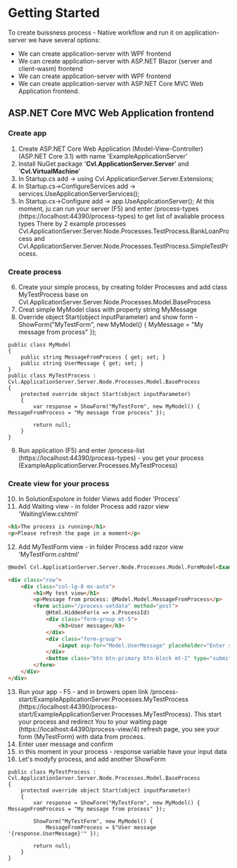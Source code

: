 # Getting Started
To create buissness process - Native workflow and run it on application-server we have several options:
- We can create application-server with WPF frontend
- We can create application-server with ASP.NET Blazor (server and client-wasm) frontend
- We can create application-server with WPF frontend
- We can create application-server with ASP.NET Core MVC Web Application frontend.

## ASP.NET Core MVC Web Application frontend
### Create app
1) Create ASP.NET Core Web Application (Model-View-Controller) (ASP.NET Core 3.1) with name 'ExampleApplicationServer'
2) Install NuGet package '**Cvl.ApplicationServer.Server**' and '**Cvl.VirtualMachine**'
3) In Startup.cs add -> using Cvl.ApplicationServer.Server.Extensions;
4) In Startup.cs->ConfigureServices add -> services.UseApplicationServerServices();
5) In Startup.cs->Configure add -> app.UseApplicationServer();
At this moment, ju can run your server (F5) and enter /process-types (https://localhost:44390/process-types) to get list of avaliable process types
There by 2 example processes Cvl.ApplicationServer.Server.Node.Processes.TestProcess.BankLoanProcess and Cvl.ApplicationServer.Server.Node.Processes.TestProcess.SimpleTestProcess.

### Create process
6) Create your simple process, by creating folder Processes and add class MyTestProcess base on Cvl.ApplicationServer.Server.Node.Processes.Model.BaseProcess
7) Creat simple MyModel class with property string MyMessage
8) Override object Start(object inputParameter) and show form -ShowForm("MyTestForm", new MyModel() { MyMessage = "My message from process" });

```CSharp
public class MyModel
{        
    public string MessageFromProcess { get; set; }
    public string UserMessage { get; set; }
}
public class MyTestProcess : Cvl.ApplicationServer.Server.Node.Processes.Model.BaseProcess
{
    protected override object Start(object inputParameter)
    {
        var response = ShowForm("MyTestForm", new MyModel() { MessageFromProcess = "My message from process" });

        return null;
    }
}
```

9) Run application (F5) and enter /process-list (https://localhost:44390/process-types) - you get your process (ExampleApplicationServer.Processes.MyTestProcess)
### Create view for your process
10) In SolutionExpolore in folder Views add floder 'Process'
11) Add Waiting view - in folder Process add razor view 'WaitingView.cshtml'
```html
<h1>The process is running</h1>
<p>Please refresh the page in a moment</p>
```
12) Add MyTestForm view - in folder Process add razor view 'MyTestForm.cshtml'
```html
@model Cvl.ApplicationServer.Server.Node.Processes.Model.FormModel<ExampleApplicationServer.Processes.MyModel>

<div class="row">
    <div class="col-lg-8 mx-auto">
        <h1>My test view</h1>
        <p>Message from process: @Model.Model.MessageFromProcess</p>
        <form action="/process-setdata" method="post">
            @Html.HiddenFor(x => x.ProcessId)
            <div class="form-group mt-5">
                <h3>User message</h3>
            </div>
            <div class="form-group">
                <input asp-for="Model.UserMessage" placeholder="Enter some message" class="form-control" />
            </div>
            <button class="btn btn-primary btn-block mt-2" type="submit"> Confirm </button>
        </form>
    </div>
</div>
```
13) Run your app - F5 - and in browers open link /process-start/ExampleApplicationServer.Processes.MyTestProcess (https://localhost:44390/process-start/ExampleApplicationServer.Processes.MyTestProcess).
This start your process and redirect You to your waiting page (https://localhost:44390/process-view/4) refresh page, you see your form (MyTestForm) with data from process.
14) Enter user message and confirm
15) in this moment in your process - response variable have your input data
16) Let's modyfy process, and add another ShowForm
```CSharp
public class MyTestProcess : Cvl.ApplicationServer.Server.Node.Processes.Model.BaseProcess
{
    protected override object Start(object inputParameter)
    {
        var response = ShowForm("MyTestForm", new MyModel() { MessageFromProcess = "My message from process" });

        ShowForm("MyTestForm", new MyModel() { 
            MessageFromProcess = $"User message '{response.UserMessage}'" });

        return null;
    }
}
```


